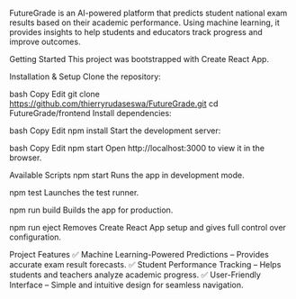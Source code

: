 FutureGrade is an AI-powered platform that predicts student national exam results based on their academic performance. Using machine learning, it provides insights to help students and educators track progress and improve outcomes.

Getting Started
This project was bootstrapped with Create React App.

Installation & Setup
Clone the repository:

bash
Copy
Edit
git clone https://github.com/thierryrudaseswa/FutureGrade.git
cd FutureGrade/frontend
Install dependencies:

bash
Copy
Edit
npm install
Start the development server:

bash
Copy
Edit
npm start
Open http://localhost:3000 to view it in the browser.

Available Scripts
npm start
Runs the app in development mode.

npm test
Launches the test runner.

npm run build
Builds the app for production.

npm run eject
Removes Create React App setup and gives full control over configuration.

Project Features
✅ Machine Learning-Powered Predictions – Provides accurate exam result forecasts.
✅ Student Performance Tracking – Helps students and teachers analyze academic progress.
✅ User-Friendly Interface – Simple and intuitive design for seamless navigation.
